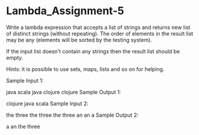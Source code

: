 # Lambda_Assignment-5
Write a lambda expression that accepts a list of strings and returns new list of distinct strings (without repeating). The order of elements in the result list may be any (elements will be sorted by the testing system).

If the input list doesn't contain any strings then the result list should be empty.

Hints: it is possible to use sets, maps, lists and so on for helping.

Sample Input 1:

java scala java clojure clojure
Sample Output 1:

clojure java scala
Sample Input 2:

the three the three the three an an a
Sample Output 2:

a an the three
